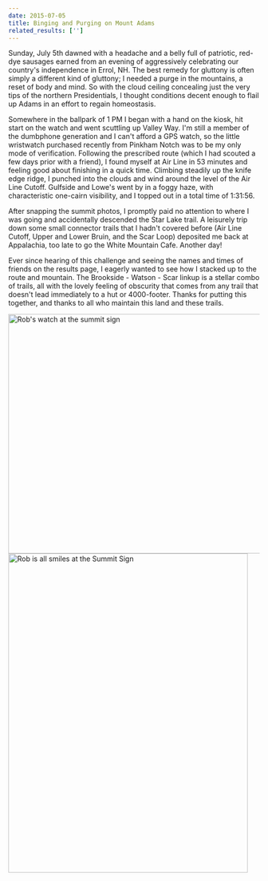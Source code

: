 ```yaml
---
date: 2015-07-05
title: Binging and Purging on Mount Adams
related_results: ['']
---
```


<p>Sunday, July 5th dawned with a headache and a belly full of patriotic, red-dye sausages earned from an evening of aggressively celebrating our country's independence in Errol, NH.  The best remedy for gluttony is often simply a different kind of gluttony; I needed a purge in the mountains, a reset of body and mind.  So with the cloud ceiling concealing just the very tips of the northern Presidentials, I thought conditions decent enough to flail up Adams in an effort to regain homeostasis.</p>
<p>Somewhere in the ballpark of 1 PM I began with a hand on the kiosk, hit start on the watch and went scuttling up Valley Way.  I'm still a member of the dumbphone generation and I can't afford a GPS watch, so the little wristwatch purchased recently from Pinkham Notch was to be my only mode of verification.  Following the prescribed route (which I had scouted a few days prior with a friend), I found myself at Air Line in 53 minutes and feeling good about finishing in a quick time.  Climbing steadily up the knife edge ridge, I punched into the clouds and wind around the level of the Air Line Cutoff.  Gulfside and Lowe's went by in a foggy haze, with characteristic one-cairn visibility, and I topped out in a total time of 1:31:56.</p>
<p>After snapping the summit photos, I promptly paid no attention to where I was going and accidentally descended the Star Lake trail.  A leisurely trip down some small connector trails that I hadn't covered before (Air Line Cutoff, Upper and Lower Bruin, and the Scar Loop) deposited me back at Appalachia, too late to go the White Mountain Cafe.  Another day!</p>
<p>Ever since hearing of this challenge and seeing the names and times of friends on the results page, I eagerly wanted to see how I stacked up to the route and mountain.  The Brookside - Watson - Scar linkup is a stellar combo of trails, all with the lovely feeling of obscurity that comes from any trail that doesn't lead immediately to a hut or 4000-footer.  Thanks for putting this together, and thanks to all who maintain this land and these trails.</p>
<img src="/images/uploads/rives-watch-summit.jpg" alt="Rob's watch at the summit sign" width="640" height="480" class="img-fluid">
<img src="/images/uploads/rives-summit-sign.jpg" alt="Rob is all smiles at the Summit Sign" width="480" height="640" class="img-fluid">

